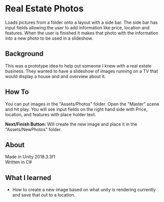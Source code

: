 # Real Estate Photos
Loads pictures from a folder onto a layout with a side bar. The side bar has input fields allowing the user to add 
information like price, location and features. When the user is finished it makes that photo with the information into a 
new photo to be used in a slideshow.

## Background
This was a prototype idea to help out someone I knew with a real estate business. They wanted to have a slideshow of images 
running on a TV that would display a house and and overview about it.

## How To
You can put images in the "Assets/Photos" folder. Open the "Master" scene and hit play. You will see input fields on the right 
hand side with Price, location, and features with place holder text. 

**Next/Finish Button:** Will create the new image and place it in the "Assets/NewPhotos" folder.

## About
Made in Unity 2018.3.3f1<br />
Written in C#

## What I learned
* How to create a new image based on what unity is rendering currently and save that out to a location.

